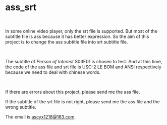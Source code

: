 # ass_srt

<br/>

In some online video player, only the srt file is supported. But most of the subtitle file is ass because it has better expression. So the aim of this project is to change the ass subtitle file into srt subtitle file.

<br/>

The subtitle of *Person of Interest* S03E01 is chosen to test.  And at this time, the code of the ass file and srt file is USC-2 LE BOM and ANSI respectively because we need to deal with chinese words. 

<br/>

If there are errors about this project, please send me the ass file.

If the subtitle of the srt file is not right, please send me the ass file and the wrong subtitle.

The email is ascyx1218@163.com.



